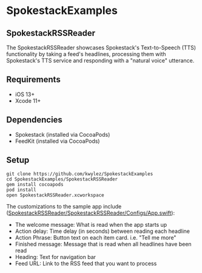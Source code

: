 # SpokestackExamples

## SpokestackRSSReader

The SpokestackRSSReader showcases Spokestack's Text-to-Speech (TTS) functionality by taking a feed's headlines, processing them with Spokestack's TTS service and responding with a "natural voice" utterance.

## Requirements

* iOS 13+
* Xcode 11+

## Dependencies

* Spokestack (installed via CocoaPods)
* FeedKit (installed via CocoaPods)

## Setup

```
git clone https://github.com/kwylez/SpokestackExamples
cd SpokestackExamples/SpokestackRSSReader
gem install cocoapods
pod install
open SpokestackRSSReader.xcworkspace
```

The customizations to the sample app include ([SpokestackRSSReader/SpokestackRSSReader/Configs/App.swift](SpokestackRSSReader/SpokestackRSSReader/Configs/App.swift)):

* The welcome message: What is read when the app starts up
* Action delay: Time delay (in seconds) between reading each headline
* Action Phrase: Button text on each item card. i.e. "Tell me more"
* Finished message: Message that is read when all headlines have been read
* Heading: Text for navigation bar
* Feed URL: Link to the RSS feed that you want to process
